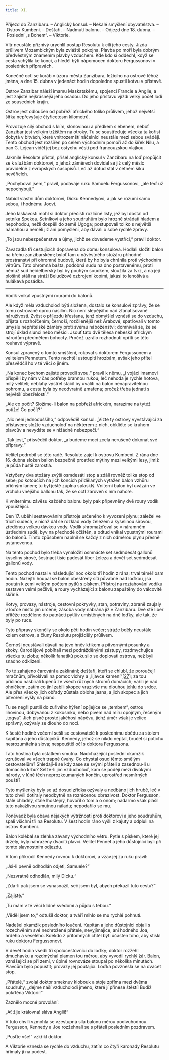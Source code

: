 ```yaml
---
title: XI.
---
```


Příjezd do Zanzibaru. – Anglický konsul. – Nekalé smýšlení obyvatelstva. – Ostrov Kumbeni. – Dešťaři. – Nadmutí balonu. – Odjezd dne 18. dubna. – Poslední „s Bohem“. – Viktorie.

Vítr neustále příznivý urychlil postup Resolutu k cíli jeho cesty. Jízda průlivem Mozambickým byla zvláště pokojna. Plavba po moři byla dobrým předvěstným znamením plavby vzduchem. Kde kdo si oddechl, když se cesta schýlila ke konci, a hleděl býti nápomocen doktoru Fergussonovi v posledních přípravách.

Konečně octl se koráb v úzoru města Zanzibara, ležícího na ostrově téhož jména, a dne 15. dubna v jedenáct hodin dopoledne spustil kotvu v přístavě.

Ostrov Zanzibar náleží imamu Maskatskému, spojenci Francie a Anglie, a jest zajisté nejkrásnější jeho osadou. Do jeho přístavu vjíždí velký počet lodí ze sousedních krajin.

Ostrov jest odloučen od pobřeží afrického toliko průlivem, jehož největší šířka nepřevyšuje čtyřicetosm kilometrů.

Provozuje čilý obchod s klím, slonovinou a předkem s ebenem, neboť Zanzibar jest velkým tržištěm na otroky. Tu se soustřeďuje všecka ta kořisť dobytá v bitvách, které vnitrozemští náčelníci neustále mezi sebou svádějí. Tento obchod jest rozšířen po celém východním pomoří až do šířek Nilu, a pan G. Lejean viděl jej bez ostychu vésti pod francouzskou vlajkou.

Jakmile Resolute přistal, přišel anglický konsul v Zanzibaru na loď propůjčit se k službám doktorovi, o jehož záměrech dovídal se již celý měsíc pravidelně z evropských časopisů. Leč až dotud stál v četném šiku nevěřících.

„Pochyboval jsem,“ pravil, podávaje ruku Samuelu Fergussonovi, „ale teď už nepochybuji.“

Nabídl vlastní dům doktorovi, Dicku Kennedyovi, a jak se rozumí samo sebou, i hodnému Joovi.

Jeho laskavostí mohl si doktor přečísti rozličné listy, jež byl dostal od setníka Spekea. Setníkovi a jeho soudruhům bylo hrozně strádati hladem a nepohodou, nežli dospěli do země Ugoga; postupovali toliko s největší námahou a neměli již ani pomyšlení, aby dávali o sobě rychlé zprávy.

„To jsou nebezpečenstva a újmy, jichž se dovedeme vystříci,“ pravil doktor.

Zavazadla tří cestujících dopravena do domu konsulova. Hodlali složiti balon na břehu zanzibarském; byloť tam u návěstného stožáru příhodné prostranství při ohromné budově, která by ho byla chránila proti východním větrům. Tato ohromná bašta, podobná sudu na dno postavenému, proti němuž sud heidelberský byl by pouhým soudkem, sloužila za tvrz, a na její plošině stáli na stráži Beludžové ozbrojení kopími, jakási to lenošivá a hulákavá posádka.

* * *

Vodík vnikal vpustnými rourami do balonů.

Ale když měla vzducholoď býti složena, dostalo se konsulovi zprávy, že se tomu ostrované oprou násilím. Nic není slepějšího nad zfanatisované náruživosti. Zvěst o příjezdu křesťana, jenž obmýšlel vznésti se do vzduchu, přijata s rozhořčením; černoši, rozčilenější než Arabové, spatřovali v tomto úmyslu nepřátelské záměry proti svému náboženství; domnívali se, že se strojí úklad slunci nebo měsíci. Jsouť tato dvě tělesa nebeská africkým národům předmětem bohocty. Pročež uzrálo rozhodnutí opříti se této rouhavé výpravě.

Konsul zpravený o tomto smýšlení, rokoval s doktorem Fergussonem a velitelem Pennetem. Tento nechtěl ustoupiti hrozbám, avšak jeho přítel přesvědčil ho v té věci o jiném.

„Na konec bychom zajisté provedli svou,“ pravil k němu, „i vojáci imamovi přispěli by nám v čas potřeby brannou rukou; leč nehoda je rychle hotova, milý veliteli; neblahý výstřel stačil by uvaliti na balon nenapravitelnou pohromu, a cesta byla by neodvratně zmařena; pročež třeba jednati s největší obezřelostí.“

„Ale co počít? Složíme-li balon na pobřeží africkém, narazíme na tytéž potíže! Co počít?“

„Nic není jednoduššího,“ odpověděl konsul. „Vizte ty ostrovy vyvstávající za přístavem; složte vzducholoď na některém z nich, obkličte se kruhem plavcův a nevydáte se v nižádné nebezpečí.“

„Tak jest,“ přisvědčil doktor, „a budeme moci zcela nerušeně dokonat své přípravy.“

Velitel podrobil se této radě. Resolute zajel k ostrovu Kumbeni. Z rána dne 16. dubna složen ballon bezpečně prostřed mýtiny mezi velkými lesy, jimiž je půda hustě zarostlá.

Vztyčeny dva stožáry zvýší osmdesáti stop a zdáli rovněž tolika stop od sebe; po kotoučích na jich koncích přidělaných vytažen balon vzhůru příčným lanem; tu byl ještě zúplna splasklý. Vniterní balon byl uvázán ve vrcholu vnějšího ballonu tak, že se octl zároveň s ním nahoře.

K vniternímu závěsu každého balonu byly pak připevněny dvě roury vodík vpouštějící.

Den 17. uběhl sestavováním přístroje určeného k vyvození plynu; záležel ve třicíti sudech, v nichž dál se rozklad vody železem a kyselinou sírovou, zředěnou velkou dávkou vody. Vodík shromažďoval se v náramném ústředním sudě, byv na přechodě očištěn, a odtud vnikal vpustnými rourami do balonů. Tímto způsobem naplnil se každý z nich odměrou plynu přesně ustanovenou.

Na tento pochod bylo třeba vynaložiti osmnácte set sedmdesát gallonů kyseliny sírové, šestnáct tisíc padesát liber železa a devět set sedmdesát gallonů vody.

Tento pochod nastal v následující noc okolo tří hodin z rána; trval téměř osm hodin. Nazejtří houpal se balon obestřený sítí půvabně nad loďkou, jsa poután k zemi velkým počtem pytlů s pískem. Přístroj na roztahování vodíku sestaven velmi pečlivě, a roury vycházející z balonu zapuštěny do válcovité skříně.

Kotvy, provazy, nástroje, cestovní pokryvky, stan, potraviny, zbraně zaujaly v loďce místo jim určené; zásoba vody nabrána již v Zanzibaru. Dvě stě liber přítěže rozděleno do patnácti pytlův umístěných na dně loďky, ale tak, že byly po ruce.

Tyto přípravy skončily se okolo pěti hodin večer; stráže bděly neustále kolem ostrova, a čluny Resolutu projížděly průlivem.

Černoši neustávali dávati na jevo hněv křikem a pitvornými posunky a skoky. Čarodějové pobíhali mezi podrážděnými zástupy, rozdmychujíce všecku tu zlobu; několik fanatiků pokusilo se doplovati ostrova, než byli snadno odklizeni.

Po té zahájeno čarování a zaklínání; dešťaři, kteří se chlubí, že poroučejí mračnům, přivolávali na pomoc vichry a „lijavce kamení“[\[27\]](./resources/undefined); za tou příčinou nasbírali lupenů ze všech různých stromů domácích; vařili je nad ohníčkem, zatím co jiní zabili skopce vrazivše mu dlouhou jehlu do srdce. Ale přes všecky jich obřady zůstala obloha jasna, a jich skopec a jich pitvoření vyšly na piano.

Tu se negři pustili do zuřivého hýření opíjejíce se „tembem“, ostrou lihovinou, dobývanou z kokosníku, nebo pivem nad míru opojným, řečeným „togva“. Jich písně prosté jakéhosi nápěvu, jichž úměr však je velice správný, ozývaly se dlouho do noci.

K šesté hodině večerní sešli se cestovatelé k poslednímu obědu za stolem kapitána a jeho důstojníků. Kennedy, jehož se nikdo neptal, bručel si potichu nesrozumitelná slova; nespouštěl očí s doktora Fergussona.

Tato hostina byla ostatkem smutna. Nadcházející poslední okamžik vzrušoval ve všech trapné úvahy. Co chystal osud těmto smělým cestovatelům? Shledají-li se kdy zase se svými přáteli a zasednou-li u domácího krbu? Selže-li jim vzducholoď, kam se podějí mezi divokými národy, v lůně těch neprozkoumaných končin, uprostřed nesmírných pouští?

Tyto myšlenky byly se až dosud zřídka ozývaly a nedbáno jich hrubě, leč v tuto chvíli dotíraly neodbytně na roznícenou obrazivost. Doktor Fergusson, stále chladný, stále lhostejný, hovořil o tom a o onom; nadarmo však plašil tuto nakažlivou smutnou náladu; nepodařilo se mu.

Poněvadž byla obava nějakých výtržností proti doktorovi a jeho soudruhům, spali všichni tři na Resolutu. V šest hodin ráno vyšli z kajuty a odpluli na ostrov Kumbeni.

Balon kolébal se zlehka závany východního větru. Pytle s pískem, které jej držely, byly nahrazeny dvacíti plavci. Velitel Pennet a jeho důstojníci byli při tomto slavnostním odjezdu.

V tom přikročil Kennedy rovnou k doktorovi, a vzav jej za ruku pravil:

„Jsi-li pevně odhodlán odjeti, Samuele?“

„Nezvratně odhodlán, milý Dicku.“

„Zda-li pak jsem se vynasnažil, seč jsem byl, abych překazil tuto cestu?“

„Zajisté.“

„Tu mám v té věci klidné svědomí a půjdu s tebou.“

„Věděl jsem to,“ odtušil doktor, a tváří mihlo se mu rychlé pohnutí.

Nadešel okamžik posledního loučení. Kapitán a jeho důstojníci objali s rozechvěním své neohrožené přátele, nevyjímajíce, ani hodného Joa, hrdého a veselého. Kdekdo z přítomných chtěl býti účasten toho, aby stiskl ruku doktoru Fergussonovi.

V devět hodin vsedli tři spolucestovníci do loďky; doktor rozžehl dmuchavku a rozdmýchal plamen tou měrou, aby vyvodil rychlý žár. Balon, vznášející se při zemi, v úplné rovnováze stoupal po několika minutách. Plavcům bylo popustit; provazy jej poutající. Loďka povznesla se na dvacet stop.

„Přátelé,“ zvolal doktor smeknuv klobouk a stoje zpříma mezi dvěma soudruhy, „dejme naší vzducholodi jméno, které jí přinese štěstí! Budiž pokřtěna Viktorií!“

Zaznělo mocné provolání:

„Ať žije královna! sláva Anglii!“

V tuto chvíli vzmohla se vzestupná síla balonu měrou podivuhodnou. Fergusson, Kennedy a Joe rozžehnali se s přáteli posledním pozdravem.

„Pusťte vše!“ vzkřikl doktor.

A Viktorie vznesla se rychle do vzduchu, zatím co čtyři karonady Resolutu hřímaly jí na počest.
